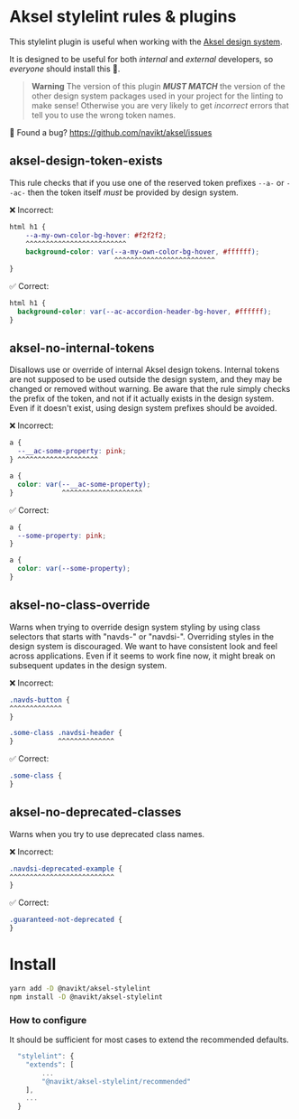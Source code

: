 # Aksel stylelint rules & plugins

This stylelint plugin is useful when working with the [Aksel design system](https://aksel.nav.no/).

It is designed to be useful for both _internal_ and _external_ developers, so _everyone_ should install this 🙌.

> **Warning**
> The version of this plugin **_MUST MATCH_** the version of the other design system packages used in your project for the linting to make sense!
> Otherwise you are very likely to get _incorrect_ errors that tell you to use the wrong token names.

🐛 Found a bug? https://github.com/navikt/aksel/issues

## aksel-design-token-exists

This rule checks that if you use one of the reserved token prefixes `--a-` or `--ac-` then the token itself _must_ be provided by design system.

❌ Incorrect:

```css
html h1 {
    --a-my-own-color-bg-hover: #f2f2f2;
    ^^^^^^^^^^^^^^^^^^^^^^^^^
    background-color: var(--a-my-own-color-bg-hover, #ffffff);
                          ^^^^^^^^^^^^^^^^^^^^^^^^^
}
```

✅ Correct:

```css
html h1 {
  background-color: var(--ac-accordion-header-bg-hover, #ffffff);
}
```

## aksel-no-internal-tokens

Disallows use or override of internal Aksel design tokens. Internal tokens are not supposed to be used outside the design system, and they may be changed or removed without warning. Be aware that the rule simply checks the prefix of the token, and not if it actually exists in the design system. Even if it doesn't exist, using design system prefixes should be avoided.

❌ Incorrect:

```css
a {
  --__ac-some-property: pink;
} ^^^^^^^^^^^^^^^^^^^^
```

```css
a {
  color: var(--__ac-some-property);
}            ^^^^^^^^^^^^^^^^^^^^
```

✅ Correct:

```css
a {
  --some-property: pink;
}
```

```css
a {
  color: var(--some-property);
}
```

## aksel-no-class-override

Warns when trying to override design system styling by using class selectors that starts with "navds-" or "navdsi-". Overriding styles in the design system is discouraged. We want to have consistent look and feel across applications. Even if it seems to work fine now, it might break on subsequent updates in the design system.

❌ Incorrect:

```css
.navds-button {
^^^^^^^^^^^^^
}
```

```css
.some-class .navdsi-header {
}           ^^^^^^^^^^^^^^
```

✅ Correct:

```css
.some-class {
}
```

## aksel-no-deprecated-classes

Warns when you try to use deprecated class names.

❌ Incorrect:

```css
.navdsi-deprecated-example {
^^^^^^^^^^^^^^^^^^^^^^^^^^
}
```

✅ Correct:

```css
.guaranteed-not-deprecated {
}
```

# Install

```bash
yarn add -D @navikt/aksel-stylelint
npm install -D @navikt/aksel-stylelint
```

### How to configure

It should be sufficient for most cases to extend the recommended defaults.

```js
  "stylelint": {
    "extends": [
        ...
        "@navikt/aksel-stylelint/recommended"
    ],
    ...
  }
```
